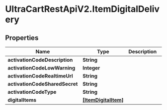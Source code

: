 # UltraCartRestApiV2.ItemDigitalDelivery

## Properties
Name | Type | Description | Notes
------------ | ------------- | ------------- | -------------
**activationCodeDescription** | **String** |  | [optional] 
**activationCodeLowWarning** | **Integer** |  | [optional] 
**activationCodeRealtimeUrl** | **String** |  | [optional] 
**activationCodeSharedSecret** | **String** |  | [optional] 
**activationCodeType** | **String** |  | [optional] 
**digitalItems** | [**[ItemDigitalItem]**](ItemDigitalItem.md) |  | [optional] 


